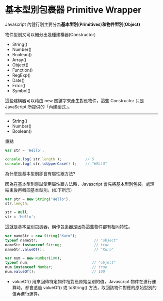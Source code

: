 # 基本型別包裹器 Primitive Wrapper
Javascript 內健行別主要分為**基本型別(Primitives)**和**物件型別(Object)**

物件型別又可以細分出幾種建構器(Constructor)
* String()
* Number()
* Boolean()
* Array()
* Object()
* Function()
* RegExp()
* Date()
* Error()
* Symbol()

這些建構器可以藉由 new 關鍵字來產生對應物件，這些 Constructor 只是 JavaScript 所提供的「內建函式」。

---
* String()
* Number()
* Boolean()

重點
```js
var str = 'Hello';

console.log( str.length );           // 5
console.log( str.toUpperCase() );    // "HELLO"
```
為什麼是基本型別卻會有屬性跟方法?

因為在基本型別嘗試使用屬性跟方法時，Javascript 會先將基本型別包裝，處理結束後再轉回基本型別。(如下所示)
```js
var str = new String("Hello");
str.length;

str = null;
str = 'Hello';
```
這就是基本型別包裹器，稱作包裹器是因為這些物件都有相同特性。
```js
var nameStr = new String("Kuro");
typeof nameStr;                          // "object"
nameStr instanceof String;               // true
nameStr.valueOf();                       // "Kuro"

var num = new Number(100);
typeof num;                             // "object"
num instanceof Number;                  // true
num.valueOf();                          // 100
```
* valueOf() 用來回傳特定物件相對應原始型別的值，Javascript 物件在進行運算時，都會透過 valueOf() 或 toString() 方法，取回該物件對應的原始型別的值再進行運算。